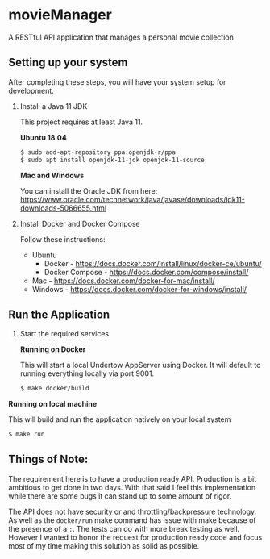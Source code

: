 # movieManager
A RESTful API application that manages a personal movie collection

## Setting up your system
After completing these steps, you will have your system setup for development.

1. Install a Java 11 JDK

    This project requires at least Java 11.

    **Ubuntu 18.04**
    
    ```bash
    $ sudo add-apt-repository ppa:openjdk-r/ppa
    $ sudo apt install openjdk-11-jdk openjdk-11-source
    ```

    **Mac and Windows**
    
    You can install the Oracle JDK from here:
    https://www.oracle.com/technetwork/java/javase/downloads/jdk11-downloads-5066655.html    

2. Install Docker and Docker Compose

    Follow these instructions:
    * Ubuntu
      * Docker - https://docs.docker.com/install/linux/docker-ce/ubuntu/
      * Docker Compose - https://docs.docker.com/compose/install/
    * Mac - https://docs.docker.com/docker-for-mac/install/
    * Windows - https://docs.docker.com/docker-for-windows/install/
    
## Run the Application

1. Start the required services

    **Running on Docker**

    This will start a local Undertow AppServer using Docker.
    It will default to running everything locally via port 9001.
    ```bash
    $ make docker/build
   ```
   
 **Running on local machine**
 
   This will build and run the application natively on your local system
   ```bash
   $ make run
   ```

## Things of Note:
The requirement here is to have a production ready API. Production is a bit ambitious
to get done in two days.  With that said I feel this implementation while
there are some bugs it can stand up to some amount of rigor. 

The API does not have security or and throttling/backpressure technology. As well
as the `docker/run` make command has issue with make because of the presence of
a `:`.  The tests can do with more break testing as well. However I wanted to 
honor the request for production ready code and focus most of my time making this 
solution as solid as possible.  


